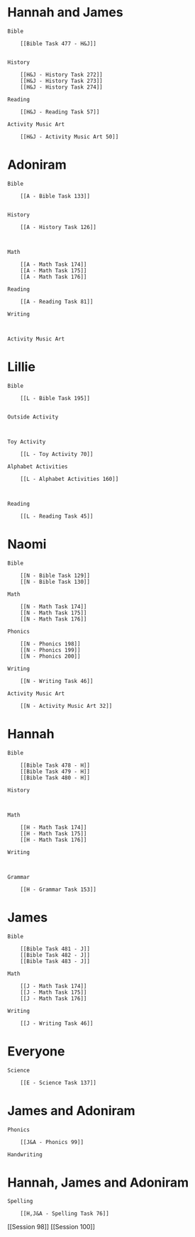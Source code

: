 # Hannah and James

	Bible

		[[Bible Task 477 - H&J]]
		

	History

		[[H&J - History Task 272]]
		[[H&J - History Task 273]]
		[[H&J - History Task 274]]

	Reading

		[[H&J - Reading Task 57]]

	Activity Music Art

		[[H&J - Activity Music Art 50]]
# Adoniram

	Bible

		[[A - Bible Task 133]]
		

	History

		[[A - History Task 126]]
		
		

	Math

		[[A - Math Task 174]]
		[[A - Math Task 175]]
		[[A - Math Task 176]]

	Reading

		[[A - Reading Task 81]]

	Writing

		

	Activity Music Art

		

# Lillie

	Bible

		[[L - Bible Task 195]]
		

	Outside Activity

		

	Toy Activity

		[[L - Toy Activity 70]]

	Alphabet Activities

		[[L - Alphabet Activities 160]]
		
		

	Reading

		[[L - Reading Task 45]]

# Naomi

	Bible

		[[N - Bible Task 129]]
		[[N - Bible Task 130]]

	Math

		[[N - Math Task 174]]
		[[N - Math Task 175]]
		[[N - Math Task 176]]

	Phonics

		[[N - Phonics 198]]
		[[N - Phonics 199]]
		[[N - Phonics 200]]

	Writing

		[[N - Writing Task 46]]

	Activity Music Art

		[[N - Activity Music Art 32]]

# Hannah

	Bible

		[[Bible Task 478 - H]]
		[[Bible Task 479 - H]]
		[[Bible Task 480 - H]]

	History

		

	Math

		[[H - Math Task 174]]
		[[H - Math Task 175]]
		[[H - Math Task 176]]

	Writing

		

	Grammar

		[[H - Grammar Task 153]]
		
		
# James

	Bible

		[[Bible Task 481 - J]]
		[[Bible Task 482 - J]]
		[[Bible Task 483 - J]]

	Math

		[[J - Math Task 174]]
		[[J - Math Task 175]]
		[[J - Math Task 176]]

	Writing

		[[J - Writing Task 46]]

# Everyone

	Science

		[[E - Science Task 137]]
		
# James and Adoniram

	Phonics

		[[J&A - Phonics 99]]

	Handwriting

		
# Hannah, James and Adoniram

	Spelling

		[[H,J&A - Spelling Task 76]]

[[Session 98]]
[[Session 100]]

